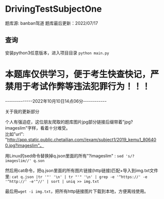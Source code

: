# DrivingTestSubjectOne
题库源: banban驾道
题库最后更新：2022/07/17

## 查询
安装python3任意版本，进入项目目录
`python main.py`

# 本题库仅供学习，便于考生快查快记，严禁用于考试作弊等违法犯罪行为！！！
--------------2022年10月10日14点06分------------

关于我的更新部分  

个人有强迫症，这位朋友爬取的题库图片jpg部分链接后缀带着"jpg?imageslim"字样，看着十分难受。  
比如"url": "http://app.static.public.chetailian.com//exam/subject1/2019_kemu1_806400.jpg?imageslim"。

用Linux的sed命令替换掉q.json里面的所有"?imageslim" :    `sed 's/?imageslim//' q.son`

然后用cat命令，把q.json里面的所有图片链接(http链接)匹配+导入到img.txt文件里:   `cat q.json |tr '"' '\n' | tr "'" '\n' | grep -e '^https://' -e '^http://' -e'^//' | sort | uniq >> img.txt`

最后用`wget -i img.txt`，把所有http链接图片下载到本地，方便离线使用。
